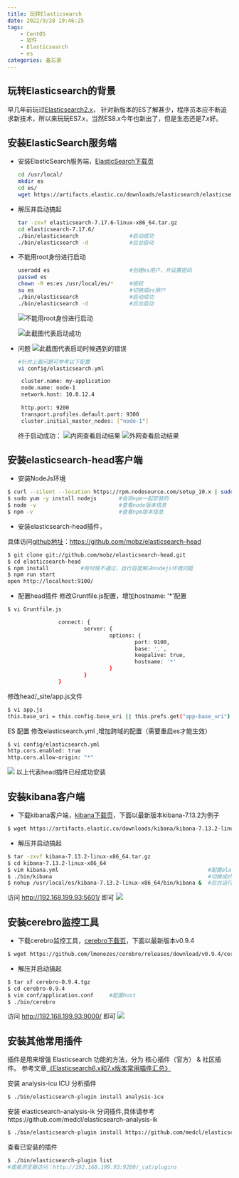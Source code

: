 ```yaml
---
title: 玩转Elasticsearch
date: 2022/9/28 19:46:25
tags:
    - CentOS
    - 软件
    - Elasticsearch
    - es
categories: 备忘录
---
```

## 玩转Elasticsearch的背景
早几年前玩过[Elasticsearch2.x](http://tech.jasonsoso.com/2015/12/elasticsearch/)，
针对新版本的ES了解甚少，程序员本应不断追求新技术，所以来玩玩ES7.x，当然ES8.x今年也新出了，但是生态还是7.x好。

## 安装ElasticSearch服务端


- 安装ElasticSearch服务端，[ElasticSearch下载页](https://www.elastic.co/cn/downloads/elasticsearch "ElasticSearch下载页")
    ```bash
    cd /usr/local/
    mkdir es
    cd es/
    wget https://artifacts.elastic.co/downloads/elasticsearch/elasticsearch-7.17.6-linux-x86_64.tar.gz
    ```

- 解压并启动搞起

    ```bash
    tar -zxvf elasticsearch-7.17.6-linux-x86_64.tar.gz
    cd elasticsearch-7.17.6/
    ./bin/elasticsearch                #启动成功
    ./bin/elasticsearch -d             #后台启动
    ```


- 不能用root身份进行启动
    ```bash
    useradd es                         #创建es用户，并设置密码
    passwd es  
    chown -R es:es /usr/local/es/*     #授权
    su es                              #切换成es用户
    ./bin/elasticsearch                #启动成功
    ./bin/elasticsearch -d             #后台启动
    ```
  
  ![不能用root身份进行启动](http://tech.jasonsoso.com/images/202210/es-2.png "不能用root身份进行启动")

  ![此截图代表启动成功](http://tech.jasonsoso.com/images/202210/es-4.png "此截图代表启动成功")



- 问题
  ![此截图代表启动时候遇到的错误](http://tech.jasonsoso.com/images/202210/es-5.png "此截图代表启动时候遇到的错误")

    ```bash
    #针对上面问题可参考以下配置
    vi config/elasticsearch.yml
    ```
    
   ``` bash
    cluster.name: my-application
    node.name: node-1
    network.host: 10.0.12.4
    
    http.port: 9200
    transport.profiles.default.port: 9300
    cluster.initial_master_nodes: ["node-1"]
   ```
  终于启动成功：
  ![内网查看启动结果](http://tech.jasonsoso.com/images/202210/es-6.png "内网查看启动结果")
  ![外网查看启动结果](http://tech.jasonsoso.com/images/202210/es-7.png "外网查看启动结果")



## 安装elasticsearch-head客户端


- 安装NodeJs环境

```bash
$ curl --silent --location https://rpm.nodesource.com/setup_10.x | sudo bash -
$ sudo yum -y install nodejs       #会将npm一起安装的
$ node -v                          #查看node版本信息
$ npm -v                           #查看npm版本信息
```

- 安装elasticsearch-head插件，

具体访问[github地址](https://github.com/mobz/elasticsearch-head "github地址")：https://github.com/mobz/elasticsearch-head

```bash
$ git clone git://github.com/mobz/elasticsearch-head.git
$ cd elasticsearch-head
$ npm install          #有时候不通过，自行百度解决nodejs环境问题
$ npm run start
open http://localhost:9100/
```

- 配置head插件
  修改Gruntfile.js配置，增加hostname: '*'配置
```bash
$ vi Gruntfile.js

                connect: {
                        server: {
                                options: {
                                        port: 9100,
                                        base: '.',
                                        keepalive: true,
                                        hostname: '*'
                                }
                        }
                }
```

修改head/_site/app.js文件
```bash
$ vi app.js
this.base_uri = this.config.base_uri || this.prefs.get("app-base_uri") || "http://192.168.199.93:9200";
```

ES 配置 修改elasticsearch.yml ,增加跨域的配置（需要重启es才能生效）
```bash
$ vi config/elasticsearch.yml
http.cors.enabled: true
http.cors.allow-origin: "*"
```

![](http://zims.zhidianlife.com/attachment/MD/2021/06/22/head-1.png)
以上代表head插件已经成功安装






## 安装kibana客户端


- 下载kibana客户端，[kibana下载页](https://www.elastic.co/cn/downloads/kibana "Download Kibana")，下面以最新版本kibana-7.13.2为例子

```bash
$ wget https://artifacts.elastic.co/downloads/kibana/kibana-7.13.2-linux-x86_64.tar.gz
```

- 解压并启动搞起

```bash
$ tar -zxvf kibana-7.13.2-linux-x86_64.tar.gz
$ cd kibana-7.13.2-linux-x86_64
$ vim kibana.yml                                               #配置elasticsearch.hosts: ["http://192.168.199.93:9200"] 和 server.host: "192.168.199.93"
$ ./bin/kibana                                                 #切换成zhidian用户则启动成功
$ nohup /usr/local/es/kibana-7.13.2-linux-x86_64/bin/kibana &  #后台运行
```
访问 http://192.168.199.93:5601/ 即可
![](http://zims.zhidianlife.com/attachment/MD/2021/06/28/kibana-1.png)







## 安装cerebro监控工具


- 下载cerebro监控工具，[cerebro下载页](https://github.com/lmenezes/cerebro/releases "Download Kibana")，下面以最新版本v0.9.4

```bash
$ wget https://github.com/lmenezes/cerebro/releases/download/v0.9.4/cerebro-0.9.4.tgz
```

- 解压并启动搞起

```bash
$ tar xf cerebro-0.9.4.tgz
$ cd cerebro-0.9.4
$ vim conf/application.conf     #配置host
$ ./bin/cerebro
```
访问 http://192.168.199.93:9000/ 即可
![](http://zims.zhidianlife.com/attachment/MD/2021/06/29/c-1.png)




## 安装其他常用插件

插件是用来增强 Elasticsearch 功能的方法，分为 核心插件（官方） & 社区插件。
参考文章[《Elasticsearch6.x和7.x版本常用插件汇总》](https://blog.csdn.net/weixin_30314813/article/details/101858621 "《Elasticsearch6.x和7.x版本常用插件汇总》")

安装 analysis-icu ICU 分析插件

```bash
$ ./bin/elasticsearch-plugin install analysis-icu
```

安装 elasticsearch-analysis-ik 分词插件,具体请参考https://github.com/medcl/elasticsearch-analysis-ik

```bash
$ ./bin/elasticsearch-plugin install https://github.com/medcl/elasticsearch-analysis-ik/releases/download/v7.13.2/elasticsearch-analysis-ik-7.13.2.zip
```

查看已安装的插件
```bash
$ ./bin/elasticsearch-plugin list
#或者浏览器访问：http://192.168.199.93:9200/_cat/plugins
```






